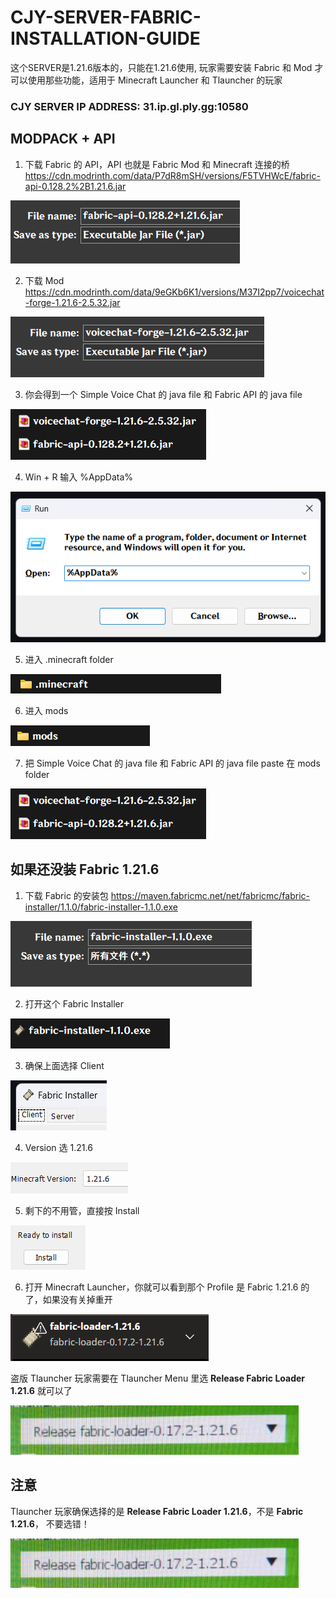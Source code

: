# CJY-SERVER-FABRIC-INSTALLATION-GUIDE
这个SERVER是1.21.6版本的，只能在1.21.6使用, 玩家需要安装 Fabric 和 Mod 才可以使用那些功能，适用于 Minecraft Launcher 和 Tlauncher 的玩家
### CJY SERVER IP ADDRESS: 31.ip.gl.ply.gg:10580

## MODPACK + API
1. 下载 Fabric 的 API，API 也就是 Fabric Mod 和 Minecraft 连接的桥
   https://cdn.modrinth.com/data/P7dR8mSH/versions/F5TVHWcE/fabric-api-0.128.2%2B1.21.6.jar

![Homepage](1.png)

2. 下载 Mod
   https://cdn.modrinth.com/data/9eGKb6K1/versions/M37I2pp7/voicechat-forge-1.21.6-2.5.32.jar

![Homepage](2.png)

3. 你会得到一个 Simple Voice Chat 的 java file 和 Fabric API 的 java file

![Homepage](3.png)

4. Win + R 输入 %AppData%

![Homepage](4.png)

5. 进入 .minecraft folder

![Homepage](5.png)

6. 进入 mods

![Homepage](6.png)

7. 把 Simple Voice Chat 的 java file 和 Fabric API 的 java file paste 在 mods folder

![Homepage](3.png)

##

## 如果还没装 Fabric 1.21.6
1. 下载 Fabric 的安装包
   https://maven.fabricmc.net/net/fabricmc/fabric-installer/1.1.0/fabric-installer-1.1.0.exe

![Homepage](7.png)

2. 打开这个 Fabric Installer

![Homepage](8.png)

3. 确保上面选择 Client

![Homepage](9.png)

4. Version 选 1.21.6

![Homepage](10.png)

5. 剩下的不用管，直接按 Install

![Homepage](11.png)

6. 打开 Minecraft Launcher，你就可以看到那个 Profile 是 Fabric 1.21.6 的了，如果没有关掉重开

![Homepage](12.png)


盗版 Tlauncher 玩家需要在 Tlauncher Menu 里选 **Release Fabric Loader 1.21.6** 就可以了

![Homepage](13.png)


## 注意
Tlauncher 玩家确保选择的是 **Release Fabric Loader 1.21.6**，不是 **Fabric 1.21.6**， 不要选错！

![Homepage](13.png)
